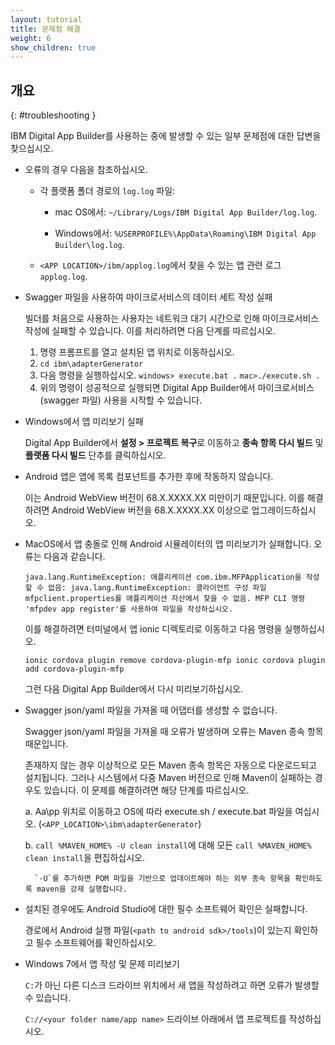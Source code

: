 ```yaml
---
layout: tutorial
title: 문제점 해결
weight: 6
show_children: true
---
```

<!-- NLS_CHARSET=UTF-8 -->
## 개요
{: #troubleshooting }

IBM Digital App Builder를 사용하는 중에 발생할 수 있는 일부 문제점에 대한 답변을 찾으십시오.

* 오류의 경우 다음을 참조하십시오.

    * 각 플랫폼 폴더 경로의 `log.log` 파일:

        * mac OS에서: `~/Library/Logs/IBM Digital App Builder/log.log`.

        * Windows에서: `%USERPROFILE%\AppData\Roaming\IBM Digital App Builder\log.log`.

    * `<APP LOCATION>/ibm/applog.log`에서 찾을 수 있는 앱 관련 로그 `applog.log`.

* Swagger 파일을 사용하여 마이크로서비스의 데이터 세트 작성 실패

    빌더를 처음으로 사용하는 사용자는 네트워크 대기 시간으로 인해 마이크로서비스 작성에 실패할 수 있습니다.
    이를 처리하려면 다음 단계를 따르십시오.
    1. 명령 프롬프트를 열고 설치된 앱 위치로 이동하십시오.
    2. `cd ibm\adapterGenerator`
    3. 다음 명령을 실행하십시오.
        `windows> execute.bat .`
        `mac>./execute.sh .`
    4. 위의 명령이 성공적으로 실행되면 Digital App Builder에서 마이크로서비스(swagger 파일) 사용을 시작할 수 있습니다.

* Windows에서 앱 미리보기 실패

    Digital App Builder에서 **설정 > 프로젝트 복구**로 이동하고 **종속 항목 다시 빌드** 및 **플랫폼 다시 빌드** 단추를 클릭하십시오.

* Android 앱은 앱에 목록 컴포넌트를 추가한 후에 작동하지 않습니다.

    이는 Android WebView 버전이 68.X.XXXX.XX 미만이기 때문입니다. 이를 해결하려면 Android WebView 버전을 68.X.XXXX.XX 이상으로 업그레이드하십시오.

* MacOS에서 앱 충돌로 인해 Android 시뮬레이터의 앱 미리보기가 실패합니다. 오류는 다음과 같습니다.

    `java.lang.RuntimeException: 애플리케이션 com.ibm.MFPApplication을 작성할 수 없음: java.lang.RuntimeException: 클라이언트 구성 파일 mfpclient.properties를 애플리케이션 자산에서 찾을 수 없음. MFP CLI 명령 'mfpdev app register'를 사용하여 파일을 작성하십시오.`

    이를 해결하려면 터미널에서 앱 ionic 디렉토리로 이동하고 다음 명령을 실행하십시오.

    `ionic cordova plugin remove cordova-plugin-mfp
    ionic cordova plugin add cordova-plugin-mfp`

    그런 다음 Digital App Builder에서 다시 미리보기하십시오.

* Swagger json/yaml 파일을 가져올 때 어댑터를 생성할 수 없습니다.

    Swagger json/yaml 파일을 가져올 때 오류가 발생하며 오류는 Maven 종속 항목 때문입니다.

    존재하지 않는 경우 이상적으로 모든 Maven 종속 항목은 자동으로 다운로드되고 설치됩니다. 그러나 시스템에서 다중 Maven 버전으로 인해 Maven이 실패하는 경우도 있습니다. 이 문제를 해결하려면 해당 단계를 따르십시오.

    a. Aa\pp 위치로 이동하고 OS에 따라 execute.sh / execute.bat 파일을 여십시오. (`<APP_LOCATION>\ibm\adapterGenerator`)

    b. `call %MAVEN_HOME% -U clean install`에 대해 모든 `call %MAVEN_HOME% clean install`을 편집하십시오.

        `-U`를 추가하면 POM 파일을 기반으로 업데이트해야 하는 외부 종속 항목을 확인하도록 maven을 강제 실행합니다.

* 설치된 경우에도 Android Studio에 대한 필수 소프트웨어 확인은 실패합니다.

    경로에서 Android 실행 파일(`<path to android sdk>/tools`)이 있는지 확인하고 필수 소프트웨어를 확인하십시오.

* Windows 7에서 앱 작성 및 문제 미리보기

    `C:`가 아닌 다른 디스크 드라이브 위치에서 새 앱을 작성하려고 하면 오류가 발생할 수 있습니다.

    `C://<your folder name/app name>` 드라이브 아래에서 앱 프로젝트를 작성하십시오.

